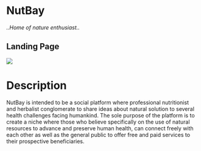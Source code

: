 # NutBay
*..Home of nature enthusiast..*

## Landing Page
![](https://auenetengtech.com.ng/alx/landing_page2.JPG)

# Description

NutBay is intended to be a social platform where professional nutritionist and herbalist conglomerate to share ideas about natural solution to several health challenges facing humankind. The sole purpose of the platform is to create a niche where those who believe specifically on the use of natural resources to advance and preserve human health, can connect freely with each other as well as the general public to offer free and paid services to their prospective beneficiaries.

